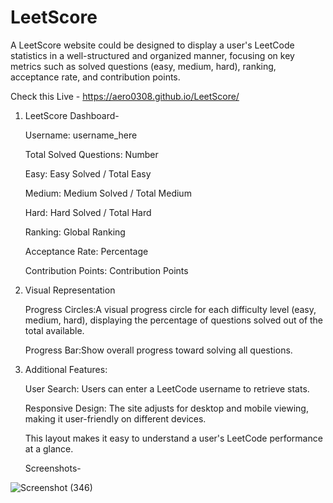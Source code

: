 # LeetScore
A LeetScore website could be designed to display a user's LeetCode statistics in a well-structured and organized manner, focusing on key metrics such as solved questions (easy, medium, hard), ranking, acceptance rate, and contribution points.

Check this Live - https://aero0308.github.io/LeetScore/

1) LeetScore Dashboard-
   
   Username: username_here

   Total Solved Questions: Number

   Easy: Easy Solved / Total Easy

   Medium: Medium Solved / Total Medium

   Hard: Hard Solved / Total Hard

   Ranking: Global Ranking

   Acceptance Rate: Percentage

   Contribution Points: Contribution Points

2) Visual Representation

   Progress Circles:A visual progress circle for each difficulty level (easy, medium, hard), displaying the percentage of questions solved out of the total available.

   Progress Bar:Show overall progress toward solving all questions.


4) Additional Features:

   User Search: Users can enter a LeetCode username to retrieve stats.

   Responsive Design: The site adjusts for desktop and mobile viewing, making it user-friendly on different devices.

   This layout makes it easy to understand a user's LeetCode performance at a glance.

   Screenshots-
   
![Screenshot (346)](https://github.com/user-attachments/assets/7ebffb35-4c5a-4d6c-ac37-6191d7d170b1)
